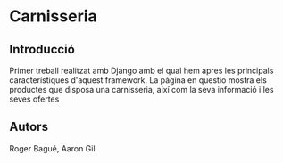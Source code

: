 # Carnisseria
## Introducció
Primer treball realitzat amb Django amb el qual hem apres les principals característiques d'aquest framework.
La pàgina en questio mostra els productes que disposa una carnisseria, així com la seva informació i les seves ofertes

## Autors
Roger Bagué,
Aaron Gil
